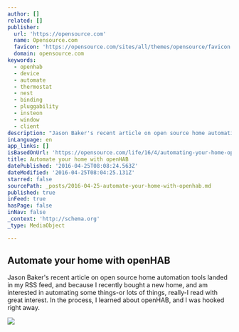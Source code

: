 ```yaml
---
author: []
related: []
publisher:
  url: 'https://opensource.com'
  name: Opensource.com
  favicon: 'https://opensource.com/sites/all/themes/opensource/favicon.ico'
  domain: opensource.com
keywords:
  - openhab
  - device
  - automate
  - thermostat
  - nest
  - binding
  - pluggability
  - insteon
  - window
  - client
description: "Jason Baker's recent article on open source home automation tools landed in my RSS feed, and because I recently bought a new home, and am interested in automating some things-or lots of things, really-I read with great interest. In the process, I learned about openHAB, and I was hooked right away."
inLanguage: en
app_links: []
isBasedOnUrl: 'https://opensource.com/life/16/4/automating-your-home-openhab'
title: Automate your home with openHAB
datePublished: '2016-04-25T08:08:24.563Z'
dateModified: '2016-04-25T08:04:25.131Z'
starred: false
sourcePath: _posts/2016-04-25-automate-your-home-with-openhab.md
published: true
inFeed: true
hasPage: false
inNav: false
_context: 'http://schema.org'
_type: MediaObject

---
```

<article style=""><h1>Automate your home with openHAB</h1><p>Jason Baker's recent article on open source home automation tools landed in my RSS feed, and because I recently bought a new home, and am interested in automating some things-or lots of things, really-I read with great interest. In the process, I learned about openHAB, and I was hooked right away.</p><img src="https://opensource.com/sites/default/files/images/life/LIFE_housing.png" /></article>